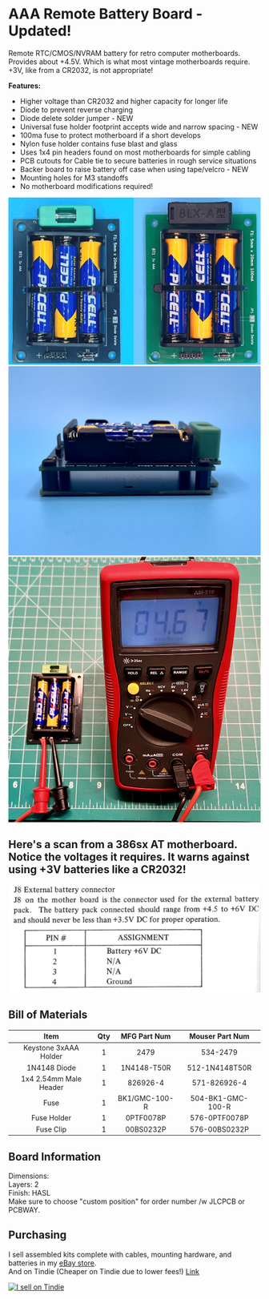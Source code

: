 # AAA Remote Battery Board - Updated!
 Remote RTC/CMOS/NVRAM battery for retro computer motherboards. Provides about +4.5V. Which is what most vintage motherboards require. +3V, like from a CR2032, is not appropriate!

 **Features:**
 * Higher voltage than CR2032 and higher capacity for longer life
 * Diode to prevent reverse charging
 * Diode delete solder jumper - NEW
 * Universal fuse holder footprint accepts wide and narrow spacing - NEW
 * 100ma fuse to protect motherboard if a short develops
 * Nylon fuse holder contains fuse blast and glass
 * Uses 1x4 pin headers found on most motherboards for simple cabling
 * PCB cutouts for Cable tie to secure batteries in rough service situations
 * Backer board to raise battery off case when using tape/velcro - NEW
 * Mounting holes for M3 standoffs
 * No motherboard modifications required!


<picture>
 <img alt="AAA Battery Board Assembled" src="https://github.com/chadr/AAA-Remote-Battery-Board/blob/main/img/color_options.jpg">
</picture>

<picture>
  <img alt="AAA Backer Board" src="https://github.com/chadr/AAA-Remote-Battery-Board/blob/main/img/backer_board.jpg">
</picture>

<picture>
 <img alt="AAA Battery Board Open Circuit Voltage" src="https://github.com/chadr/AAA-Remote-Battery-Board/blob/main/img/volt_reading.jpg">
</picture>

## Here's a scan from a 386sx AT motherboard. Notice the voltages it requires. It warns against using +3V batteries like a CR2032!
<picture>
  <img alt="Manual Scan" src="https://github.com/chadr/AAA-Remote-Battery-Board/blob/main/img/manual_scan.jpg">
</picture>

## Bill of Materials
**Item**|**Qty**|**MFG Part Num**|**Mouser Part Num**
:-----:|:-----:|:-----:|:-----:
Keystone 3xAAA Holder|1|2479|534-2479
1N4148 Diode|1|1N4148-T50R|512-1N4148T50R
1x4 2.54mm Male Header|1|826926-4|571-826926-4
Fuse|1|BK1/GMC-100-R|504-BK1-GMC-100-R
Fuse Holder|1|0PTF0078P|576-0PTF0078P
Fuse Clip|1|00BS0232P|576-00BS0232P

## Board Information
Dimensions:  
Layers: 2  
Finish: HASL  
Make sure to choose "custom position" for order number /w JLCPCB or PCBWAY.  

## Purchasing
I sell assembled kits complete with cables, mounting hardware, and batteries in my [eBay store](https://www.ebay.com/str/pcrestoration).  
And on Tindie (Cheaper on Tindie due to lower fees!) [Link](https://www.tindie.com/products/33599/)

<a href="https://www.tindie.com/stores/pcrestoration/?ref=offsite_badges&utm_source=sellers_PCRestoration&utm_medium=badges&utm_campaign=badge_large"><img src="https://d2ss6ovg47m0r5.cloudfront.net/badges/tindie-larges.png" alt="I sell on Tindie" width="200" height="104"></a>
